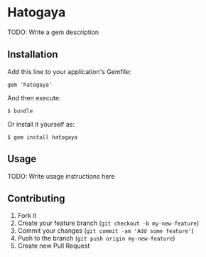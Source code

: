 # Hatogaya

TODO: Write a gem description

## Installation

Add this line to your application's Gemfile:

    gem 'hatogaya'

And then execute:

    $ bundle

Or install it yourself as:

    $ gem install hatogaya

## Usage

TODO: Write usage instructions here

## Contributing

1. Fork it
2. Create your feature branch (`git checkout -b my-new-feature`)
3. Commit your changes (`git commit -am 'Add some feature'`)
4. Push to the branch (`git push origin my-new-feature`)
5. Create new Pull Request
